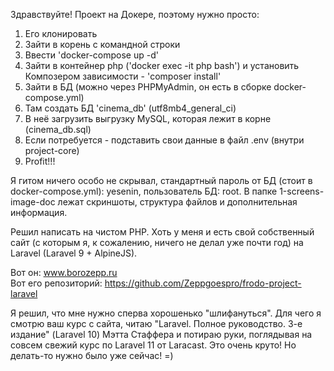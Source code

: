 Здравствуйте! Проект на Докере, поэтому нужно просто:

  1. Его клонировать
  2. Зайти в корень с командной строки
  3. Ввести 'docker-compose up -d'
  4. Зайти в контейнер php ('docker exec -it php bash') и установить Композером зависимости - 'composer install'
  5. Зайти в БД (можно через PHPMyAdmin, он есть в сборке docker-compose.yml)
  6. Там создать БД 'cinema_db' (utf8mb4_general_ci)
  7. В неё загрузить выгрузку MySQL, которая лежит в корне (cinema_db.sql)
  8. Если потребуется - подставить свои данные в файл .env (внутри project-core)
  9. Profit!!!

Я гитом ничего особо не скрывал, стандартный пароль от БД (стоит в docker-compose.yml): yesenin, пользователь БД: root.
В папке 1-screens-image-doc лежат скриншоты, структура файлов и дополнительная информация.

Решил написать на чистом PHP. Хоть у меня и есть свой собственный сайт (с которым я, к сожалению, ничего не делал уже почти год) на Laravel (Laravel 9 + AlpineJS).

Вот он: www.borozepp.ru
<br>
Вот его репозиторий: https://github.com/Zeppgoespro/frodo-project-laravel

Я решил, что мне нужно сперва хорошенько "шлифануться". Для чего я смотрю ваш курс с сайта, читаю "Laravel. Полное руководство. 3-е издание" (Laravel 10) Мэтта Стаффера и потираю руки,
поглядывая на совсем свежий курс по Laravel 11 от Laracast. Это очень круто! Но делать-то нужно было уже сейчас! =)
